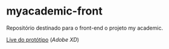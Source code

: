 # myacademic-front
Repositório destinado para o front-end o projeto my academic.

[Live do protótipo](https://xd.adobe.com/view/e7428e5e-1892-45eb-4783-34d65ee3c041-9173/?fullscreen) (_Adobe XD_)
